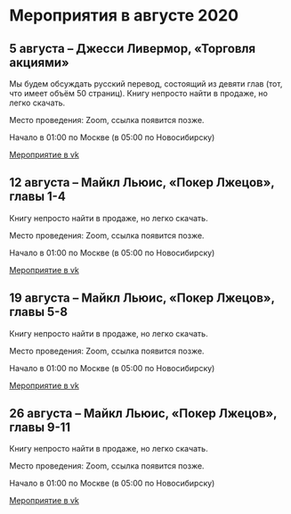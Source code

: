 # Мероприятия в августе 2020

## 5 августа – Джесси Ливермор, «Торговля акциями»

Мы будем обсуждать русский перевод, состоящий из девяти глав (тот, что имеет объём 50 страниц). Книгу непросто найти в продаже, но легко скачать.

Место проведения: Zoom, ссылка появится позже.

Начало в 01:00 по Москве (в 05:00 по Новосибирску)

[Мероприятие в vk](https://vk.com/event197388189)

## 12 августа – Майкл Льюис, «Покер Лжецов», главы 1-4

Книгу непросто найти в продаже, но легко скачать.

Место проведения: Zoom, ссылка появится позже.

Начало в 01:00 по Москве (в 05:00 по Новосибирску)

[Мероприятие в vk](https://vk.com/event197389753)

## 19 августа – Майкл Льюис, «Покер Лжецов», главы 5-8

Книгу непросто найти в продаже, но легко скачать.

Место проведения: Zoom, ссылка появится позже.

Начало в 01:00 по Москве (в 05:00 по Новосибирску)

[Мероприятие в vk](https://vk.com/event197389842)

## 26 августа – Майкл Льюис, «Покер Лжецов», главы 9-11

Книгу непросто найти в продаже, но легко скачать.

Место проведения: Zoom, ссылка появится позже.

Начало в 01:00 по Москве (в 05:00 по Новосибирску)

[Мероприятие в vk](https://vk.com/event197389958)
